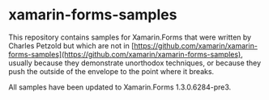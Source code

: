 xamarin-forms-samples
=====================

This repository contains samples for Xamarin.Forms that were written by Charles Petzold 
but which are not in
[https://github.com/xamarin/xamarin-forms-samples](https://github.com/xamarin/xamarin-forms-samples),
usually because they demonstrate unorthodox techniques, 
or because they push the outside of the envelope to the point where it breaks.

All samples have been updated to Xamarin.Forms 1.3.0.6284-pre3.

 


